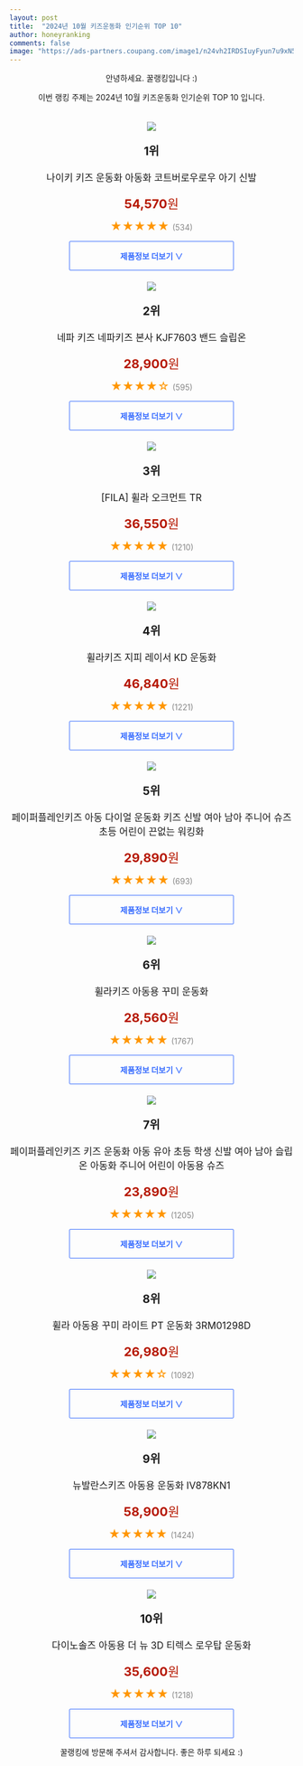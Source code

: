 ```yaml
---
layout: post
title:  "2024년 10월 키즈운동화 인기순위 TOP 10"
author: honeyranking
comments: false
image: "https://ads-partners.coupang.com/image1/n24vh2IRDSIuyFyun7u9xN5mEXFI2pCaobwGbyG8I4i8o2KeMbSpyEi6UlEJliTp4Z0tJ1x1e6iuJYRjkLjivv1atIY8XmtczVbSOF5SLjqVfJamjkebtn9DH1jWP1F5ouKMr_N-_CtMtQYp7bEfIkfh-Fo3XGzWSTix40kElJzNjqMOMx5kssTl2yntrLwcyHJbQATy90u6-fdzrZPAEoifl-gM4yEFzdS4Hrvy6vpcQN8onwoDoveLyz3rUXovE4d6SDH8BDyobJ8kAG056prt6ydyXPY2GYOgYQ_8SycLs2zCtAbmbv8="
---
```

<p style="text-align: center;">안녕하세요. 꿀랭킹입니다 :)</p>
<p style="text-align: center;">이번 랭킹 주제는 2024년 10월 키즈운동화 인기순위 TOP 10 입니다.</p><center><img src="https://ads-partners.coupang.com/image1/n24vh2IRDSIuyFyun7u9xN5mEXFI2pCaobwGbyG8I4i8o2KeMbSpyEi6UlEJliTp4Z0tJ1x1e6iuJYRjkLjivv1atIY8XmtczVbSOF5SLjqVfJamjkebtn9DH1jWP1F5ouKMr_N-_CtMtQYp7bEfIkfh-Fo3XGzWSTix40kElJzNjqMOMx5kssTl2yntrLwcyHJbQATy90u6-fdzrZPAEoifl-gM4yEFzdS4Hrvy6vpcQN8onwoDoveLyz3rUXovE4d6SDH8BDyobJ8kAG056prt6ydyXPY2GYOgYQ_8SycLs2zCtAbmbv8=" style="margin-top:20px" /></center><p style="text-align: center; font-size: 20px"><b>1위</b></p><p style="text-align: center; font-size: 17px">나이키 키즈 운동화 아동화 코트버로우로우 아기 신발</p><p style="text-align: center;"><span style="color: #b61800; font-size: 22px;"><b>54,570</b>원</span></p><p style="text-align: center;"><span style="color: #ff9600; font-size: 20px;">★★★★★ </span><span style="color: #878787;">(534)</span></p><center><a href="https://link.coupang.com/re/AFFSDP?lptag=AF3899140&subid=honeyrank&pageKey=7760137653&itemId=20924432602&vendorItemId=88069892501&traceid=V0-153-233fdc45071e0528&requestid=20241008090000502160811462&token=31850C%7CGM"><div style="font-size: 14px; display: inline-block; padding: 15px 90px; color: #346aff; border-radius: 2px; border: 1px solid #346aff; cursor: pointer;"><b>제품정보 더보기 &or;</b></div></a></center><center><img src="https://ads-partners.coupang.com/image1/XcBNEvMMBedivP1OXdT792Wzqa0zA2c9dt6R77tmC-p-WVhAB5k01JoeDchL9VSgld4E5jcDEnKbHjnndv1k_u2bG_KcjevuJ_SxggP_MItYZOGobpaki8oULjBaUBnpVHStHZZqUk-YCfyQVNWXHNjvge-uGzYkB9xwOm1j1ceXf_wEMLhIQ5dS6HUq3p8i0Ub5wWiUqoNieDn6Ra1ZmFZtg7KEjoAt17foOlFLKVNgEmlRnHjZIdrChyK7rv_AIabRA76BuHTq4hUyQiFHvWWP-AWcte2u5pXAS1q9AH4pfBQRQAxKhiK6" style="margin-top:20px" /></center><p style="text-align: center; font-size: 20px"><b>2위</b></p><p style="text-align: center; font-size: 17px">네파 키즈 네파키즈 본사 KJF7603 밴드 슬립온</p><p style="text-align: center;"><span style="color: #b61800; font-size: 22px;"><b>28,900</b>원</span></p><p style="text-align: center;"><span style="color: #ff9600; font-size: 20px;">★★★★☆ </span><span style="color: #878787;">(595)</span></p><center><a href="https://link.coupang.com/re/AFFSDP?lptag=AF3899140&subid=honeyrank&pageKey=7605454050&itemId=20129434631&vendorItemId=87223540198&traceid=V0-153-19b25ee5daee6320&requestid=20241008090000502160811462&token=31850C%7CGM"><div style="font-size: 14px; display: inline-block; padding: 15px 90px; color: #346aff; border-radius: 2px; border: 1px solid #346aff; cursor: pointer;"><b>제품정보 더보기 &or;</b></div></a></center><center><img src="https://ads-partners.coupang.com/image1/tV1ouLv-rJBLnZ1LtdCLImMvfPTN5kgtMtbZAfEJBqchCeKLYNupyfwdS9Qe-Gbe5ckOJk6ZubTnOToCdMbZEqdGf7tKG5hzB5yQfbiFYZLBypO6Ykg39aA6wojVWl0oPOBJzYkBQoDLOjULXcJ526KhaPJ1YtzBRjobYv-8gByzJ26zqfAlDadJwAiKSEq8w7nqkqZQJ6yWIi7sYWUSEPzud7Bf8UsAwwaqGPrwrLrxRoIdvp__5Jn0ow0X6sdx5WcPJHkrnT3qjDbl0dsa1XPK7EvqfJA4MssL" style="margin-top:20px" /></center><p style="text-align: center; font-size: 20px"><b>3위</b></p><p style="text-align: center; font-size: 17px">[FILA] 휠라 오크먼트 TR</p><p style="text-align: center;"><span style="color: #b61800; font-size: 22px;"><b>36,550</b>원</span></p><p style="text-align: center;"><span style="color: #ff9600; font-size: 20px;">★★★★★ </span><span style="color: #878787;">(1210)</span></p><center><a href="https://link.coupang.com/re/AFFSDP?lptag=AF3899140&subid=honeyrank&pageKey=1343373066&itemId=13241034325&vendorItemId=80499022506&traceid=V0-153-a720609635bf4548&requestid=20241008090000502160811462&token=31850C%7CGM"><div style="font-size: 14px; display: inline-block; padding: 15px 90px; color: #346aff; border-radius: 2px; border: 1px solid #346aff; cursor: pointer;"><b>제품정보 더보기 &or;</b></div></a></center><center><img src="https://ads-partners.coupang.com/image1/E09P8MHvSsLkCDSNEw3yC-a9IPYgfk523ieR4JOUKSD9w-aBhBDbXYDr0LgK8kaWTL0pg2yDVG8EYeWowV774wytGHBjOzLooENHmcJVVSJPMStDWqXcPOdJU6-E_NPrT7tYsm2-fqyEQxyRMRPJ01GrNRh7slxgSI67Tgpnwe4vcql51U1lD4Fw4vnABKTkOFBA_-hqcYBdXAY69QwweqzWbeoB-wZXvdcpEFIt406cm4hHX5E0H0ME5JbGefntq9GsWiWAWQt8XI00W0qi9_GY8NG4xPU324w=" style="margin-top:20px" /></center><p style="text-align: center; font-size: 20px"><b>4위</b></p><p style="text-align: center; font-size: 17px">휠라키즈 지피 레이서 KD 운동화</p><p style="text-align: center;"><span style="color: #b61800; font-size: 22px;"><b>46,840</b>원</span></p><p style="text-align: center;"><span style="color: #ff9600; font-size: 20px;">★★★★★ </span><span style="color: #878787;">(1221)</span></p><center><a href="https://link.coupang.com/re/AFFSDP?lptag=AF3899140&subid=honeyrank&pageKey=6661239112&itemId=15114675054&vendorItemId=82336475085&traceid=V0-153-7111785c26fd535d&requestid=20241008090000502160811462&token=31850C%7CGM"><div style="font-size: 14px; display: inline-block; padding: 15px 90px; color: #346aff; border-radius: 2px; border: 1px solid #346aff; cursor: pointer;"><b>제품정보 더보기 &or;</b></div></a></center><center><img src="https://ads-partners.coupang.com/image1/aEGTPjWq2tDNFuiRaP4foVM8bHRRXpvhpg6FAf2aOTyKAqFLeozb5hcxCNxDWSvnFRznJeyaBBImHEPARCEsNtddIjo8fRIwKVNdBlWuFyeI_JBsQ7XwXlv16vsLCipc4GbV8wxhuKvdlUasl5OfRk3HnnuYwW7ETWHeQlbupn5h1WmYeQ-35yMYJj_IkpXDek0CQ9vt3HidmWMjkkJQfGsbHpTnp4Yr6Js9pCpqbD_gHP678b9Fbc3LceM1Y0x02gvAGRkLgZdGvXXIKbnAlOer5EP2kEgQaQdScZxgRkJdcUbWPf6GR8I=" style="margin-top:20px" /></center><p style="text-align: center; font-size: 20px"><b>5위</b></p><p style="text-align: center; font-size: 17px">페이퍼플레인키즈 아동 다이얼 운동화 키즈 신발 여아 남아 주니어 슈즈 초등 어린이 끈없는 워킹화</p><p style="text-align: center;"><span style="color: #b61800; font-size: 22px;"><b>29,890</b>원</span></p><p style="text-align: center;"><span style="color: #ff9600; font-size: 20px;">★★★★★ </span><span style="color: #878787;">(693)</span></p><center><a href="https://link.coupang.com/re/AFFSDP?lptag=AF3899140&subid=honeyrank&pageKey=7574187727&itemId=19981096934&vendorItemId=87079345074&traceid=V0-153-41d840acf941fff8&requestid=20241008090000502160811462&token=31850C%7CGM"><div style="font-size: 14px; display: inline-block; padding: 15px 90px; color: #346aff; border-radius: 2px; border: 1px solid #346aff; cursor: pointer;"><b>제품정보 더보기 &or;</b></div></a></center><center><img src="https://ads-partners.coupang.com/image1/52VD2fxdolL_Hi_G50QQ6ZJHn98AVzoxqdxkGQmMi_u_PMJfKSudv6toTG-dzvpzseJjLJSQ98K7dO_Dl6ezqefglsnILdN5GGUAv5X0QERE9YL5hUpUrVlo03sivt9jX6D6S6cUXaRccZZpzL-WhP7FqsYXCsTw0U47b2GQ69x_FFerxM7pfYlwBFTPJIHHmxSqD3WCdyH1Axag54HYTtQu6Jwjsj8xiGNPBDWFBVAcsK4oGivZobOG8xIy719uE3ubdV17xUT2uLXBaZG05dGdgA==" style="margin-top:20px" /></center><p style="text-align: center; font-size: 20px"><b>6위</b></p><p style="text-align: center; font-size: 17px">휠라키즈 아동용 꾸미 운동화</p><p style="text-align: center;"><span style="color: #b61800; font-size: 22px;"><b>28,560</b>원</span></p><p style="text-align: center;"><span style="color: #ff9600; font-size: 20px;">★★★★★ </span><span style="color: #878787;">(1767)</span></p><center><a href="https://link.coupang.com/re/AFFSDP?lptag=AF3899140&subid=honeyrank&pageKey=6483065948&itemId=13227724426&vendorItemId=80485870791&traceid=V0-153-0c35d702990d1e12&requestid=20241008090000502160811462&token=31850C%7CGM"><div style="font-size: 14px; display: inline-block; padding: 15px 90px; color: #346aff; border-radius: 2px; border: 1px solid #346aff; cursor: pointer;"><b>제품정보 더보기 &or;</b></div></a></center><center><img src="https://ads-partners.coupang.com/image1/t6ghfZPD6woBTrm7t4e8EqPKJfhwYzNwT0KRcTGn_1FmHb7X2VjdE4diF4unVH9VMEVA2MpOHuIuxGbBDU4mkqCL5foamQuHLLA2r3yNPtHqJuDqgXmsicOOKPDg9j2tmocjqyu-ZLD7SfMR6QdBgaFTt8XB2W5Zy9TKnGyiH969vUEnaSNkECLWQ4-0Kak3j4i9o1n8-P0e7NU7V8cAvq6GOGK56wSxNK2ocq78wo7oOAnamGjdjyi6H0mlEMbgdl_atDVOoPu1C1yCdF7gAnDfOpuiHZy1d_c20Jno3BmQFLN9d8Rge_q8" style="margin-top:20px" /></center><p style="text-align: center; font-size: 20px"><b>7위</b></p><p style="text-align: center; font-size: 17px">페이퍼플레인키즈 키즈 운동화 아동 유아 초등 학생 신발 여아 남아 슬립온 아동화 주니어 어린이 아동용 슈즈</p><p style="text-align: center;"><span style="color: #b61800; font-size: 22px;"><b>23,890</b>원</span></p><p style="text-align: center;"><span style="color: #ff9600; font-size: 20px;">★★★★★ </span><span style="color: #878787;">(1205)</span></p><center><a href="https://link.coupang.com/re/AFFSDP?lptag=AF3899140&subid=honeyrank&pageKey=7881710251&itemId=21556560290&vendorItemId=88609150423&traceid=V0-153-3bc66043e7b531d7&requestid=20241008090000502160811462&token=31850C%7CGM"><div style="font-size: 14px; display: inline-block; padding: 15px 90px; color: #346aff; border-radius: 2px; border: 1px solid #346aff; cursor: pointer;"><b>제품정보 더보기 &or;</b></div></a></center><center><img src="https://ads-partners.coupang.com/image1/KZtFpdFNDWnf-z1EKThGRotErk2ajgE-OF2Ajlonzv3rWajedzvJ1roisspWOTve3Rc-Baiqv4BsF9TA_fPJU6Ux7u4oeY_pe3gPRlIQ75FRKK4hJOePguswlzvM4v3ifLno0jCEzVpTHXfEzZExx-aS6RkhQhXVZL3zqukcJUbjIqbKa9WSQYvnRr8hFb3E5lWBtwcavuRXj6ABtC1IUs3XcDY9ivsjV_1judeF8qcr7z-KY0aTULH5i-xBVLdv_Z3Ua-60ClpFg2u0TeCRe-bwAb7j16zVwuU=" style="margin-top:20px" /></center><p style="text-align: center; font-size: 20px"><b>8위</b></p><p style="text-align: center; font-size: 17px">휠라 아동용 꾸미 라이트 PT 운동화 3RM01298D</p><p style="text-align: center;"><span style="color: #b61800; font-size: 22px;"><b>26,980</b>원</span></p><p style="text-align: center;"><span style="color: #ff9600; font-size: 20px;">★★★★☆ </span><span style="color: #878787;">(1092)</span></p><center><a href="https://link.coupang.com/re/AFFSDP?lptag=AF3899140&subid=honeyrank&pageKey=4841307084&itemId=7373878648&vendorItemId=74564258608&traceid=V0-153-6c9bcd38e93833d4&requestid=20241008090000502160811462&token=31850C%7CGM"><div style="font-size: 14px; display: inline-block; padding: 15px 90px; color: #346aff; border-radius: 2px; border: 1px solid #346aff; cursor: pointer;"><b>제품정보 더보기 &or;</b></div></a></center><center><img src="https://ads-partners.coupang.com/image1/DD8Qnk7sf2dSOS-NDK7HUNYnapcZq31q58Ra8icAq74jmC1ywSRA45UapEbFjJ3e1jCoL6BKvLOjxOJQzUTG6MEE20ORI7hBRFzSzonZz7ipAynghOFdVI03m3gsX7BxPcxK3IcSclwjfDw3vnRyLcnZZJiasIqqRTx-aYpsy6KbIbgcRIbKR6esym8Y3xaF15Tz_bwTZzcw7o-7WDdG3kcsv1sCPO-7gSC1YLgXmNA7EKAY-PYRfvxka7XK_TM58ihn-z63Ju_UYbHz122XgIs7xeiV_bGjL3c=" style="margin-top:20px" /></center><p style="text-align: center; font-size: 20px"><b>9위</b></p><p style="text-align: center; font-size: 17px">뉴발란스키즈 아동용 운동화 IV878KN1</p><p style="text-align: center;"><span style="color: #b61800; font-size: 22px;"><b>58,900</b>원</span></p><p style="text-align: center;"><span style="color: #ff9600; font-size: 20px;">★★★★★ </span><span style="color: #878787;">(1424)</span></p><center><a href="https://link.coupang.com/re/AFFSDP?lptag=AF3899140&subid=honeyrank&pageKey=7679922326&itemId=20510301363&vendorItemId=90270939222&traceid=V0-153-5e0b862c11a6f14f&requestid=20241008090000502160811462&token=31850C%7CGM"><div style="font-size: 14px; display: inline-block; padding: 15px 90px; color: #346aff; border-radius: 2px; border: 1px solid #346aff; cursor: pointer;"><b>제품정보 더보기 &or;</b></div></a></center><center><img src="https://ads-partners.coupang.com/image1/1OHNhm3YNTEcxTZH1FS69PdzvQnKr17yKyH6N8xbYnWHsQaB1TFiIRIuYk-MofO39cOd8JZiewWvPvPFh86xLhCGmF8CUU6PCiZo9_0bh0KohnRUqHYgY_2QfcJFwmEp5kWYgw5LVmr6oVokhvnNegZ976Vr0cPyb1CkylQJwo_BObSxg7VXdiTwRGXy21bnKR8gFLtsQGQ4HMV3HtamFxN73G02jj6SvMTCIA9OHAZR6RhhplgBjPTGL-r6JkR5sbr0UZ0ojeepgIryoOmkrIVnmfu-eQG3bBQ6" style="margin-top:20px" /></center><p style="text-align: center; font-size: 20px"><b>10위</b></p><p style="text-align: center; font-size: 17px">다이노솔즈 아동용 더 뉴 3D 티렉스 로우탑 운동화</p><p style="text-align: center;"><span style="color: #b61800; font-size: 22px;"><b>35,600</b>원</span></p><p style="text-align: center;"><span style="color: #ff9600; font-size: 20px;">★★★★★ </span><span style="color: #878787;">(1218)</span></p><center><a href="https://link.coupang.com/re/AFFSDP?lptag=AF3899140&subid=honeyrank&pageKey=2264406466&itemId=3881020836&vendorItemId=71782588814&traceid=V0-153-e8099b295f4a943a&requestid=20241008090000502160811462&token=31850C%7CGM"><div style="font-size: 14px; display: inline-block; padding: 15px 90px; color: #346aff; border-radius: 2px; border: 1px solid #346aff; cursor: pointer;"><b>제품정보 더보기 &or;</b></div></a></center><p style="text-align: center;">꿀랭킹에 방문해 주셔서 감사합니다. 좋은 하루 되세요 :)</p>